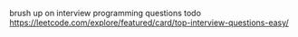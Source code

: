brush up on interview programming questions
todo
https://leetcode.com/explore/featured/card/top-interview-questions-easy/

